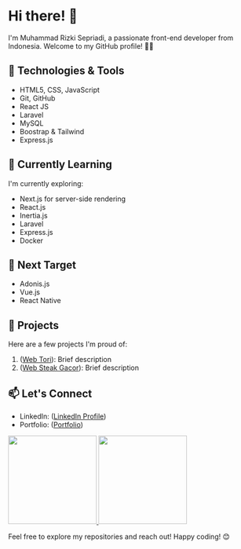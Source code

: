 # Hi there! 👋

I'm Muhammad Rizki Sepriadi, a passionate front-end developer from Indonesia. Welcome to my GitHub profile! 👨‍💻

## 🔧 Technologies & Tools

- HTML5, CSS, JavaScript
- Git, GitHub
- React JS
- Laravel
- MySQL
- Boostrap & Tailwind
- Express.js

## 🌱 Currently Learning

I'm currently exploring:

- Next.js for server-side rendering
- React.js
- Inertia.js
- Laravel
- Express.js
- Docker
  
## 🎯 Next Target

- Adonis.js
- Vue.js
- React Native

## 🚀 Projects

Here are a few projects I'm proud of:

1. ([Web Tori](https://github.com/rizkisepriadi/akira-toriyama-portfolio-web)): Brief description
2. ([Web Steak Gacor](https://github.com/rizkisepriadi/SteakGacor)): Brief description

## 📫 Let's Connect

- LinkedIn: ([LinkedIn Profile](https://linkedin.com/in/rizkisepriadi-057b8a233))
- Portfolio: ([Portfolio](https://kisep.me/))

<p align="left">
<a href="https://github.com/rizkisepriadi">
  <img height="180em" src="https://github-readme-stats-eight-theta.vercel.app/api?username=rizkisepriadi&show_icons=true&theme=algolia&include_all_commits=true&count_private=true"/>
  <img height="180em" src="https://github-readme-stats-eight-theta.vercel.app/api/top-langs/?username=rizkisepriadi&layout=compact&layout=compact&theme=algolia"/>
</a>
</p>
Feel free to explore my repositories and reach out! Happy coding! 😊
